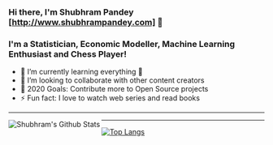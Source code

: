 ### Hi there, I'm Shubhram Pandey [http://www.shubhrampandey.com] 👋

### I'm a Statistician, Economic Modeller, Machine Learning Enthusiast and Chess Player!

- 🌱 I’m currently learning everything 🤣
- 👯 I’m looking to collaborate with other content creators
- 🥅 2020 Goals: Contribute more to Open Source projects
- ⚡ Fun fact: I love to watch web series and read books

---
<img align="left" alt="Shubhram's Github Stats" src="https://github-readme-stats.vercel.app/api?username=shubhrampandey&show_icons=true&hide_border=true" />


---
[![Top Langs](https://github-readme-stats.vercel.app/api/top-langs/?username=shubhrampandey&layout=compact)](https://github.com/shubhrampandey/github-readme-stats)
